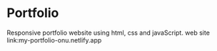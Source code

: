 # Portfolio
Responsive portfolio website using html, css and javaScript. web site link:my-portfolio-onu.netlify.app
